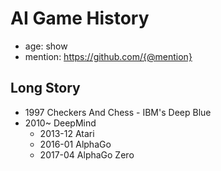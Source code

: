 # AI Game History

- age: show
- mention: https://github.com/{@mention}

## Long Story

- 1997 Checkers And Chess - IBM's Deep Blue
- 2010~ DeepMind
  - 2013-12 Atari
  - 2016-01 AlphaGo
  - 2017-04 AlphaGo Zero

